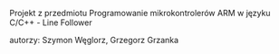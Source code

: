 Projekt z przedmiotu Programowanie mikrokontrolerów ARM w języku C/C++ - Line Follower

autorzy: Szymon Węglorz, Grzegorz Grzanka

